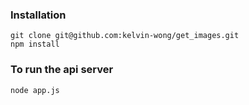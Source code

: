 ### Installation
```
git clone git@github.com:kelvin-wong/get_images.git
npm install
```

### To run the api server
```
node app.js
```

